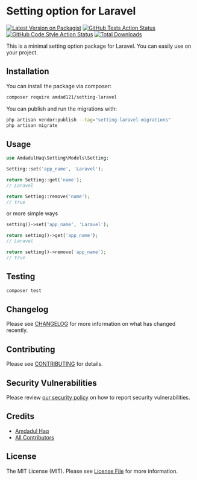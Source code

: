 # Setting option for Laravel

[![Latest Version on Packagist](https://img.shields.io/packagist/v/amdad121/setting-laravel.svg?style=flat-square)](https://packagist.org/packages/amdad121/setting-laravel)
[![GitHub Tests Action Status](https://img.shields.io/github/actions/workflow/status/amdad121/setting-laravel/run-tests.yml?branch=main&label=tests&style=flat-square)](https://github.com/amdad121/setting-laravel/actions?query=workflow%3Arun-tests+branch%3Amain)
[![GitHub Code Style Action Status](https://img.shields.io/github/actions/workflow/status/amdad121/setting-laravel/fix-php-code-style-issues.yml?branch=main&label=code%20style&style=flat-square)](https://github.com/amdad121/setting-laravel/actions?query=workflow%3A"Fix+PHP+code+style+issues"+branch%3Amain)
[![Total Downloads](https://img.shields.io/packagist/dt/amdad121/setting-laravel.svg?style=flat-square)](https://packagist.org/packages/amdad121/setting-laravel)

This is a minimal setting option package for Laravel. You can easily use on your project.

## Installation

You can install the package via composer:

```bash
composer require amdad121/setting-laravel
```

You can publish and run the migrations with:

```bash
php artisan vendor:publish --tag="setting-laravel-migrations"
php artisan migrate
```

## Usage

```php
use AmdadulHaq\Setting\Models\Setting;

Setting::set('app_name', 'Laravel');

return Setting::get('name');
// Laravel

return Setting::remove('name');
// true
```

or more simple ways

```php
setting()->set('app_name', 'Laravel');

return setting()->get('app_name');
// Laravel

return setting()->remove('app_name');
// true
```

## Testing

```bash
composer test
```

## Changelog

Please see [CHANGELOG](CHANGELOG.md) for more information on what has changed recently.

## Contributing

Please see [CONTRIBUTING](CONTRIBUTING.md) for details.

## Security Vulnerabilities

Please review [our security policy](../../security/policy) on how to report security vulnerabilities.

## Credits

-   [Amdadul Haq](https://github.com/amdad121)
-   [All Contributors](../../contributors)

## License

The MIT License (MIT). Please see [License File](LICENSE.md) for more information.
